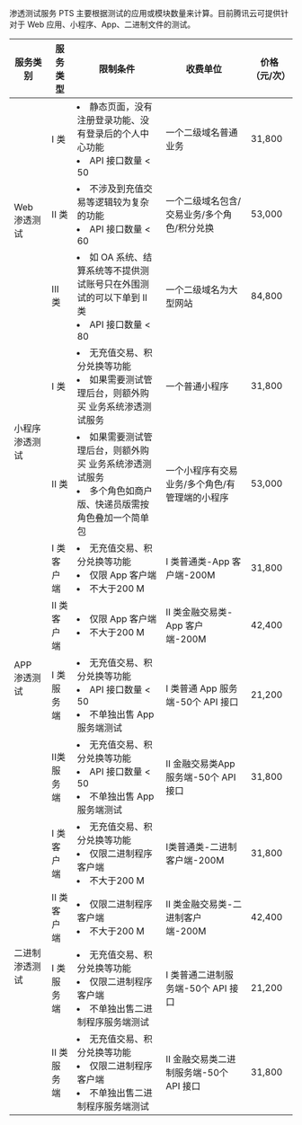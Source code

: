 渗透测试服务 PTS 主要根据测试的应用或模块数量来计算。目前腾讯云可提供针对于 Web 应用、小程序、App、二进制文件的测试。

<table>
<thead>
<tr>
<th>服务类别</th>
<th>服务类型</th>
<th>限制条件</th>
<th>收费单位</th>
<th>价格（元/次）</th>
</tr>
</thead>
<tbody><tr>
<td rowspan=3 >Web 渗透测试</td>
<td>I 类</td>
<td><li>静态页面，没有注册登录功能、没有登录后的个人中心功能</li><li>API  接口数量 < 50 </li></td>
<td>一个二级域名普通业务</td>
<td>31,800</td>
</tr>
<tr>
 <td> II 类</td>
<td><li>不涉及到充值交易等逻辑较为复杂的功能</li><li>API  接口数量 < 60</li></td>
<td>一个二级域名包含/交易业务/多个角色/积分兑换</td>
<td>53,000</td>
</tr>
<tr>
 <td>III 类</td>
<td><li>如 OA 系统、结算系统等不提供测试账号只在外围测试的可以下单到 II 类</li><li>API  接口数量 < 80</li></td>
<td>一个二级域名为大型网站</td>
<td>84,800</td>
</tr>
<tr>
<td rowspan=2 >小程序渗透测试</td>
<td> I 类</td>
<td><li>无充值交易、积分兑换等功能</li><li>如果需要测试管理后台，则额外购买 业务系统渗透测试服务</li></td>
<td>一个普通小程序</td>
<td>31,800</td>
</tr>
<tr>
 <td> II 类</td>
<td><li>如果需要测试管理后台，则额外购买 业务系统渗透测试服务</li><li>多个角色如商户版、快递员版需按角色叠加一个简单包</li></td>
<td>一个小程序有交易业务/多个角色/有管理端的小程序</td>
<td>53,000</td>
</tr>
<tr>
<td rowspan=4 >APP 渗透测试</td>
<td> I 类客户端</td>
<td><li>无充值交易、积分兑换等功能</li><li> 仅限 App 客户端</li><li>不大于200 M</li></td>
<td>I 类普通类-App 客户端-200M</td>
<td>31,800</td>
</tr>
<tr>
 <td>II 类客户端</td>
<td><li> 仅限 App 客户端</li><li>不大于200 M</li></td>
<td>II 类金融交易类-App 客户端-200M</td>
<td>42,400</td>
</tr>
<tr>
 <td>I 类服务端</td>
<td><li>无充值交易、积分兑换等功能</li><li>API  接口数量 < 50 </li><li>不单独出售 App 服务端测试</li></td>
<td>I 类普通 App 服务端-50个 API 接口</td>
<td>21,200</td>
</tr>
<tr>
<td> II类服务端</td>
<td><li>无充值交易、积分兑换等功能</li><li>API  接口数量 < 50</li><li>不单独出售 App 服务端测试</li></td>
<td>II 金融交易类App 服务端-50个 API 接口</td>
<td>31,800</td>
</tr>
<tr>
<td rowspan=4 >二进制渗透测试</td>
<td> I 类客户端</td>
<td><li>无充值交易、积分兑换等功能</li><li> 仅限二进制程序客户端</li><li>不大于200 M</li></td>
<td>I类普通类-二进制客户端-200M</td>
<td>31,800</td>
</tr>
<tr>
<td>II 类客户端</td>
<td><li> 仅限二进制程序客户端</li><li>不大于200 M</li></td>
<td>II 类金融交易类-二进制客户端-200M</td>
<td>42,400</td>
</tr>
<tr>
 <td> I 类服务端</td>
<td><li>无充值交易、积分兑换等功能</li><li> 仅限二进制程序客户端</li><li>不单独出售二进制程序服务端测试</li></td>
<td>I 类普通二进制服务端-50个 API 接口</td>
<td>21,200</td>
</tr>
<tr>
 <td>II 类服务端</td>
<td><li>无充值交易、积分兑换等功能</li><li> 仅限二进制程序客户端</li><li>不单独出售二进制程序服务端测试</li></td>
<td>II 金融交易类二进制服务端-50个 API 接口</td>
<td>31,800</td>
</tr>
</tbody></table>
